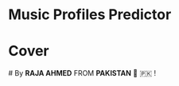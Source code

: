 # Music Profiles Predictor
<h1>Cover</h1
<img src = "https://github.com/AhmedRaja1/Music-Profiles-Predictor-Machine-Learning-Datascience-AI-/blob/master/ML-Project.png">
# By <b>RAJA AHMED</b> FROM <b>PAKISTAN</b> 💚 🇵🇰 !

